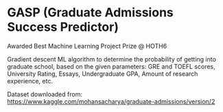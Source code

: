 # GASP (Graduate Admissions Success Predictor)
Awarded Best Machine Learning Project Prize @ HOTH6

Gradient descent ML algorithm to determine the probability of getting
into graduate school, based on the given parameters:
GRE and TOEFL scores, University Rating, Essays, Undergraduate GPA,
Amount of research experience, etc.

Dataset downloaded from: https://www.kaggle.com/mohansacharya/graduate-admissions/version/2
